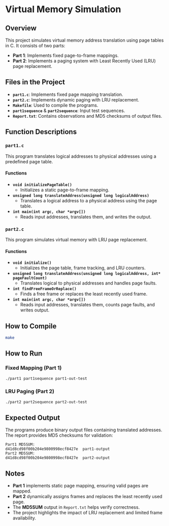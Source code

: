 # Virtual Memory Simulation

## Overview
This project simulates virtual memory address translation using page tables in C. It consists of two parts:

- **Part 1**: Implements fixed page-to-frame mappings.
- **Part 2**: Implements a paging system with Least Recently Used (LRU) page replacement.

## Files in the Project

- **`part1.c`**: Implements fixed page mapping translation.
- **`part2.c`**: Implements dynamic paging with LRU replacement.
- **`Makefile`**: Used to compile the programs.
- **`part1sequence`** & **`part2sequence`**: Input test sequences.
- **`Report.txt`**: Contains observations and MD5 checksums of output files.

## Function Descriptions

### `part1.c`
This program translates logical addresses to physical addresses using a predefined page table.

#### **Functions**
- **`void initializePageTable()`**
  - Initializes a static page-to-frame mapping.
- **`unsigned long translateAddress(unsigned long logicalAddress)`**
  - Translates a logical address to a physical address using the page table.
- **`int main(int argc, char *argv[])`**
  - Reads input addresses, translates them, and writes the output.

### `part2.c`
This program simulates virtual memory with LRU page replacement.

#### **Functions**
- **`void initialize()`**
  - Initializes the page table, frame tracking, and LRU counters.
- **`unsigned long translateAddress(unsigned long logicalAddress, int* pageFaultCount)`**
  - Translates logical to physical addresses and handles page faults.
- **`int findFreeFrameOrReplace()`**
  - Finds a free frame or replaces the least recently used frame.
- **`int main(int argc, char *argv[])`**
  - Reads input addresses, translates them, counts page faults, and writes output.

## How to Compile
```sh
make
```

## How to Run
### Fixed Mapping (Part 1)
```sh
./part1 part1sequence part1-out-test
```

### LRU Paging (Part 2)
```sh
./part2 part2sequence part2-out-test
```

## Expected Output
The programs produce binary output files containing translated addresses. The report provides MD5 checksums for validation:
```
Part1 MD5SUM:
d41d8cd98f00b204e9800998ecf8427e  part1-output
Part2 MD5SUM:
d41d8cd98f00b204e9800998ecf8427e  part2-output
```

## Notes
- **Part 1** implements static page mapping, ensuring valid pages are mapped.
- **Part 2** dynamically assigns frames and replaces the least recently used page.
- The **MD5SUM** output in `Report.txt` helps verify correctness.
- The project highlights the impact of LRU replacement and limited frame availability.

